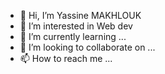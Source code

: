 - 👋 Hi, I’m Yassine MAKHLOUK
- 👀 I’m interested in Web dev
- 🌱 I’m currently learning ...
- 💞️ I’m looking to collaborate on ...
- 📫 How to reach me ...

<!---
yassineuuu/yassineuuu is a ✨ special ✨ repository because its `README.md` (this file) appears on your GitHub profile.
You can click the Preview link to take a look at your changes.
--->
